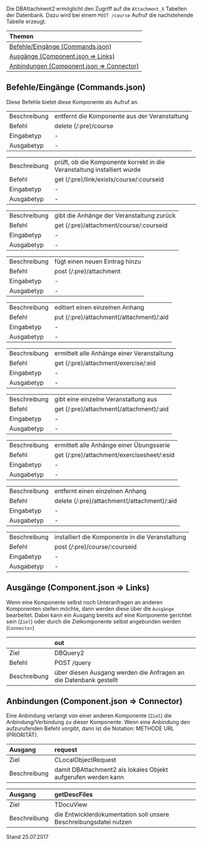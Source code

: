 <!--
  - @file de.md
  -
  - @license http://www.gnu.org/licenses/gpl-3.0.html GPL version 3
  -
  - @package OSTEPU (https://github.com/ostepu/ostepu-core)
  - @since -
  -
  - @author Till Uhlig <till.uhlig@student.uni-halle.de>
  - @date 2017
  -
 -->

Die DBAttachment2 ermöglicht den Zugriff auf die `Attachment_X` Tabellen der Datenbank. Dazu wird bei einem `POST /course` Aufruf die nachstehende Tabelle erzeugt.

| Themen |
| :- |
| [Befehle/Eingänge (Commands.json)](#eingaenge) |
| [Ausgänge (Component.json => Links)](#ausgaenge) |
| [Anbindungen (Component.json => Connector)](#anbindungen) |

## <a name='eingaenge'></a>Befehle/Eingänge (Commands.json)
Diese Befehle bietet diese Komponente als Aufruf an.

|||
| :----------- |:----- |
|Beschreibung| entfernt die Komponente aus der Veranstaltung|
|Befehl| delete (/:pre)/course|
|Eingabetyp| -|
|Ausgabetyp| -|

|||
| :----------- |:----- |
|Beschreibung| prüft, ob die Komponente korrekt in die Veranstaltung installiert wurde|
|Befehl| get (/:pre)/link/exists/course/:courseid|
|Eingabetyp| -|
|Ausgabetyp| -|

|||
| :----------- |:----- |
|Beschreibung| gibt die Anhänge der Veranstaltung zurück|
|Befehl| get (/:pre)/attachment/course/:courseid|
|Eingabetyp| -|
|Ausgabetyp| -|

|||
| :----------- |:----- |
|Beschreibung| fügt einen neuen Eintrag hinzu|
|Befehl| post (/:pre)/attachment|
|Eingabetyp| -|
|Ausgabetyp| -|

|||
| :----------- |:----- |
|Beschreibung| editiert einen einzelnen Anhang|
|Befehl| put (/:pre)/attachment(/attachment)/:aid|
|Eingabetyp| -|
|Ausgabetyp| -|

|||
| :----------- |:----- |
|Beschreibung| ermittelt alle Anhänge einer Veranstaltung|
|Befehl| get (/:pre)/attachment/exercise/:eid|
|Eingabetyp| -|
|Ausgabetyp| -|

|||
| :----------- |:----- |
|Beschreibung| gibt eine einzelne Veranstaltung aus|
|Befehl| get (/:pre)/attachment(/attachment)/:aid|
|Eingabetyp| -|
|Ausgabetyp| -|

|||
| :----------- |:----- |
|Beschreibung| ermittelt alle Anhänge einer Übungsserie|
|Befehl| get (/:pre)/attachment/exercisesheet/:esid|
|Eingabetyp| -|
|Ausgabetyp| -|

|||
| :----------- |:----- |
|Beschreibung| entfernt einen einzelnen Anhang|
|Befehl| delete (/:pre)/attachment(/attachment)/:aid|
|Eingabetyp| -|
|Ausgabetyp| -|

|||
| :----------- |:----- |
|Beschreibung| installiert die Komponente in die Veranstaltung|
|Befehl| post (/:pre)/course/:courseid|
|Eingabetyp| -|
|Ausgabetyp| -|


## <a name='ausgaenge'></a>Ausgänge (Component.json => Links)
Wenn eine Komponente selbst noch Unteranfragen an anderen Komponenten stellen möchte, dann werden diese über die `Ausgänge` bearbeitet.
Dabei kann ein Ausgang bereits auf eine Komponente gerichtet sein (`Ziel`) oder durch die Zielkomponente selbst angebunden werden (`Connector`)

||out|
| :----------- |:----- |
|Ziel| DBQuery2|
|Befehl| POST /query|
|Beschreibung| über diesen Ausgang werden die Anfragen an die Datenbank gestellt|


## <a name='anbindungen'></a>Anbindungen (Component.json => Connector)
Eine Anbindung verlangt von einer anderen Komponente (`Ziel`) die Anbindung/Verbindung zu dieser Komponente.
Wenn eine Anbindung den aufzurufenden Befehl vorgibt, dann ist die Notation: METHODE URL (PRIORITÄT).

|Ausgang|request|
| :----------- |:----- |
|Ziel| CLocalObjectRequest|
|Beschreibung| damit DBAttachment2 als lokales Objekt aufgerufen werden kann|

|Ausgang|getDescFiles|
| :----------- |:----- |
|Ziel| TDocuView|
|Beschreibung| die Entwicklerdokumentation soll unsere Beschreibungsdatei nutzen|


Stand 25.07.2017

